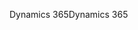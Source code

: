 <span data-ttu-id="e7a85-101">Dynamics 365</span><span class="sxs-lookup"><span data-stu-id="e7a85-101">Dynamics 365</span></span>